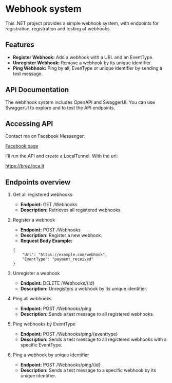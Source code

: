 # Webhook system

This .NET project provides a simple webhook system, with endpoints for registration, registration and testing of webhooks.

## Features

- **Register Webhook:** Add a webhook with a URL and an EventType.
- **Unregister Webhook:** Remove a webhook by its unique identifier.
- **Ping Webhook:** Ping by all, EvenType or unique identifier by sending a test message.

## API Documentation

The webhhook system includes OpenAPI and SwaggerUI. You can use SwaggerUI to explore and to test the API endpoints.

## Accessing API

Contact me on Facebook Messenger:

[Facebook page](https://www.facebook.com/OliverBresson)

I'll run the API and create a LocalTunnel. With the url:

https://brez.loca.lt

## Endpoints overview

1. Get all registered webhooks

   - **Endpoint:** GET /Webhooks
   - **Description:** Retrieves all registered webhooks.

2. Register a webhook

   - **Endpoint:** POST /Webhooks
   - **Description:** Register a new webhook.
   - **Request Body Example:**

   ```
   {
       "Url": "https://example.com/webhook",
       "EventType": "payment_received"
   }
   ```

3. Unregister a webhook

   - **Endpoint:** DELETE /Webhooks/{id}
   - **Description:** Unregisters a webhook by its unique identifier.

4. Ping all webhooks

   - **Endpoint:** POST /Webhooks/ping
   - **Description:** Sends a test message to all registered webhooks.

5. Ping webhooks by EventType

   - **Endpoint:** POST /Webhooks/ping/{eventtype}
   - **Description:** Sends a test message to all registered webhooks with a specific EventType.

6. Ping a webhook by unique identifier

   - **Endpoint:** POST /Webhooks/ping/{id}
   - **Description:** Sends a test message to a specific webhook by its unique identifier.
